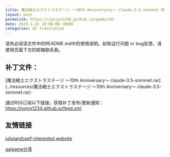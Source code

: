 ```yaml
---
title: 魔法戦士エクストラステージ 〜10th Anniversary〜 claude-3.5-sonnnet 机翻补丁
layout: post
permalink: https://jyxjyx1234.github.io/games/93
date: 2025-1-22 18:00:00 +0800
categories: AI translation
---
```



请务必阅读文件中的README.md中的使用说明。如有运行问题 or bug反馈，请使用页面下方的邮箱联系我。

## 补丁文件：

[魔法戦士エクストラステージ 〜10th Anniversary〜 claude-3.5-sonnnet.rar](../resources/魔法戦士エクストラステージ 〜10th Anniversary〜 claude-3.5-sonnnet.rar)

 

通过RSS订阅以下链接，获取补丁发布/更新通知：https://jyxjyx1234.github.io/feed.xml

## 友情链接

[julixianのself-interested website](https://julixian-siw.worldsystem.top/) 

[galgame分享](https://t.me/galgpt)
